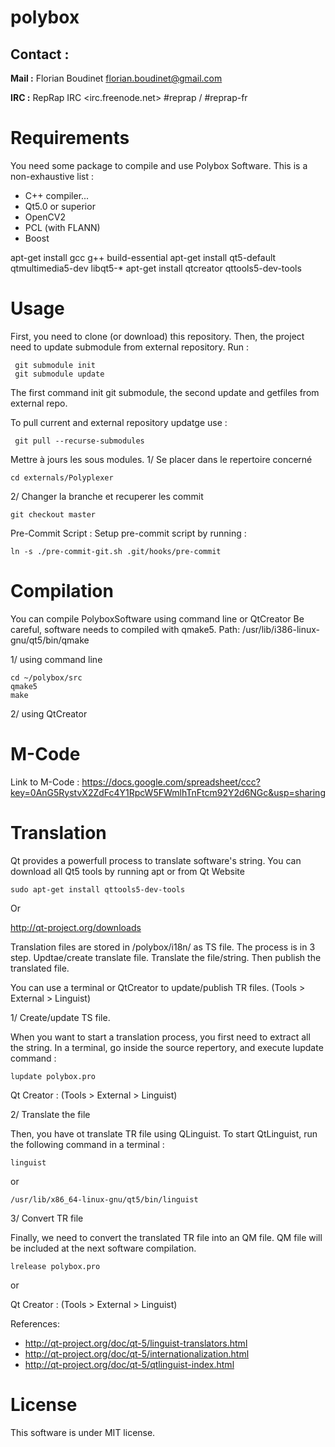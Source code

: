 polybox
=======

Contact :
---------
<b>Mail :</b> Florian Boudinet   <florian.boudinet@gmail.com>

<b>IRC :</b> RepRap IRC <irc.freenode.net> #reprap / #reprap-fr


Requirements
============
You need some package to compile and use Polybox Software.
This is a non-exhaustive list :
* C++ compiler... 
* Qt5.0 or superior 
* OpenCV2
* PCL (with FLANN)
* Boost

apt-get install gcc g++ build-essential
apt-get install qt5-default qtmultimedia5-dev libqt5-*
apt-get install qtcreator qttools5-dev-tools

Usage
=====

First, you need to clone (or download) this repository.
Then, the project need to update submodule from external repository.
Run : 
```
 git submodule init 
 git submodule update
```
The first command init git submodule, the second update and getfiles from external repo.

To pull current and external repository updatge use : 

```
 git pull --recurse-submodules
```

Mettre à jours les sous modules.
1/ Se placer dans le repertoire concerné
```
cd externals/Polyplexer
```
2/ Changer la branche et recuperer les commit
```
git checkout master
```


Pre-Commit Script :
Setup pre-commit script by running : 
```
ln -s ./pre-commit-git.sh .git/hooks/pre-commit
```

Compilation
=====

You can compile PolyboxSoftware using command line or QtCreator
Be careful, software needs to compiled with qmake5. 
Path: /usr/lib/i386-linux-gnu/qt5/bin/qmake

1/ using command line
```
cd ~/polybox/src
qmake5
make
```
2/ using QtCreator




M-Code
=======
Link to M-Code :
https://docs.google.com/spreadsheet/ccc?key=0AnG5RystvX2ZdFc4Y1RpcW5FWmlhTnFtcm92Y2d6NGc&usp=sharing


Translation
===========

Qt provides a powerfull process to translate software's string.
You can download all Qt5 tools by running apt or from Qt Website
```
sudo apt-get install qttools5-dev-tools
```

Or 

http://qt-project.org/downloads

Translation files are stored in /polybox/i18n/ as TS file.
The process is in 3 step. Updtae/create translate file. Translate the file/string. Then publish the translated file.

You can use a terminal or QtCreator to update/publish TR files. (Tools > External > Linguist)


1/ Create/update TS file.

When you want to start a translation process, you first need to extract all the string.
In a terminal, go inside the source repertory, and execute lupdate command : 
```
lupdate polybox.pro
```

Qt Creator : (Tools > External > Linguist)

2/ Translate the file

Then, you have ot translate TR file using QLinguist.
To start QtLinguist, run the following command in a terminal :
```
linguist
```
or 
```
/usr/lib/x86_64-linux-gnu/qt5/bin/linguist
```

3/ Convert TR file

Finally, we need to convert the translated TR file into an QM file. QM file will be included at the next software compilation.

```
lrelease polybox.pro
```
or 

Qt Creator : (Tools > External > Linguist)


References:
* http://qt-project.org/doc/qt-5/linguist-translators.html
* http://qt-project.org/doc/qt-5/internationalization.html
* http://qt-project.org/doc/qt-5/qtlinguist-index.html



License
=======

This software is under MIT license.
